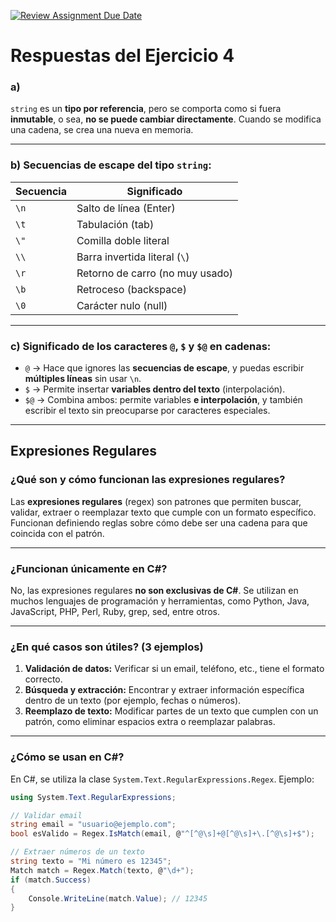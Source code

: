 [![Review Assignment Due Date](https://classroom.github.com/assets/deadline-readme-button-22041afd0340ce965d47ae6ef1cefeee28c7c493a6346c4f15d667ab976d596c.svg)](https://classroom.github.com/a/24pP-Pw_)


# Respuestas del Ejercicio 4

### a)  
`string` es un **tipo por referencia**, pero se comporta como si fuera **inmutable**, o sea, **no se puede cambiar directamente**. Cuando se modifica una cadena, se crea una nueva en memoria.

---

### b) Secuencias de escape del tipo `string`:

| Secuencia | Significado                     |
|-----------|---------------------------------|
| `\n`      | Salto de línea (Enter)          |
| `\t`      | Tabulación (tab)                |
| `\"`      | Comilla doble literal           |
| `\\`      | Barra invertida literal (`\`)   |
| `\r`      | Retorno de carro (no muy usado) |
| `\b`      | Retroceso (backspace)           |
| `\0`      | Carácter nulo (null)            |

---

### c) Significado de los caracteres `@`, `$` y `$@` en cadenas:

- `@` → Hace que ignores las **secuencias de escape**, y puedas escribir **múltiples líneas** sin usar `\n`.
- `$` → Permite insertar **variables dentro del texto** (interpolación).
- `$@` → Combina ambos: permite variables **e interpolación**, y también escribir el texto sin preocuparse por caracteres especiales.

---

## Expresiones Regulares

### ¿Qué son y cómo funcionan las expresiones regulares?

Las **expresiones regulares** (regex) son patrones que permiten buscar, validar, extraer o reemplazar texto que cumple con un formato específico. Funcionan definiendo reglas sobre cómo debe ser una cadena para que coincida con el patrón.

---

### ¿Funcionan únicamente en C#?

No, las expresiones regulares **no son exclusivas de C#**. Se utilizan en muchos lenguajes de programación y herramientas, como Python, Java, JavaScript, PHP, Perl, Ruby, grep, sed, entre otros.

---

### ¿En qué casos son útiles? (3 ejemplos)

1. **Validación de datos:** Verificar si un email, teléfono, etc., tiene el formato correcto.
2. **Búsqueda y extracción:** Encontrar y extraer información específica dentro de un texto (por ejemplo, fechas o números).
3. **Reemplazo de texto:** Modificar partes de un texto que cumplen con un patrón, como eliminar espacios extra o reemplazar palabras.

---

### ¿Cómo se usan en C#?

En C#, se utiliza la clase `System.Text.RegularExpressions.Regex`. Ejemplo:

```csharp
using System.Text.RegularExpressions;

// Validar email
string email = "usuario@ejemplo.com";
bool esValido = Regex.IsMatch(email, @"^[^@\s]+@[^@\s]+\.[^@\s]+$");

// Extraer números de un texto
string texto = "Mi número es 12345";
Match match = Regex.Match(texto, @"\d+");
if (match.Success)
{
    Console.WriteLine(match.Value); // 12345
}
```
